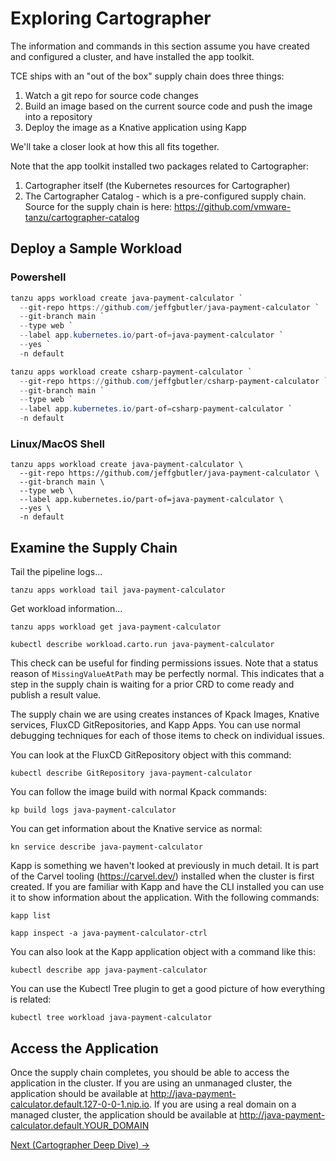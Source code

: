 # Exploring Cartographer

The information and commands in this section assume you have created and configured a cluster, and have
installed the app toolkit.

TCE ships with an "out of the box" supply chain does three things:

1. Watch a git repo for source code changes
1. Build an image based on the current source code and push the image into a repository
1. Deploy the image as a Knative application using Kapp

We'll take a closer look at how this all fits together.

Note that the app toolkit installed two packages related to Cartographer:

1. Cartographer itself (the Kubernetes resources for Cartographer)
2. The Cartographer Catalog - which is a pre-configured supply chain. Source for the supply chain is here: https://github.com/vmware-tanzu/cartographer-catalog

## Deploy a Sample Workload

### Powershell

```powershell
tanzu apps workload create java-payment-calculator `
  --git-repo https://github.com/jeffgbutler/java-payment-calculator `
  --git-branch main `
  --type web `
  --label app.kubernetes.io/part-of=java-payment-calculator `
  --yes `
  -n default
```

```powershell
tanzu apps workload create csharp-payment-calculator `
  --git-repo https://github.com/jeffgbutler/csharp-payment-calculator `
  --git-branch main `
  --type web `
  --label app.kubernetes.io/part-of=csharp-payment-calculator `
  -n default
```

### Linux/MacOS Shell

```shell
tanzu apps workload create java-payment-calculator \
  --git-repo https://github.com/jeffgbutler/java-payment-calculator \
  --git-branch main \
  --type web \
  --label app.kubernetes.io/part-of=java-payment-calculator \
  --yes \
  -n default
```

## Examine the Supply Chain

Tail the pipeline logs...

```shell
tanzu apps workload tail java-payment-calculator
```

Get workload information...

```shell
tanzu apps workload get java-payment-calculator
```

```shell
kubectl describe workload.carto.run java-payment-calculator
```

This check can be useful for finding permissions issues. Note that a status reason of `MissingValueAtPath` may be perfectly
normal. This indicates that a step in the supply chain is waiting for a prior CRD to come ready and publish a result value.

The supply chain we are using creates instances of Kpack Images, Knative services, FluxCD GitRepositories, and Kapp Apps.
You can use normal debugging techniques for each of those items to check on individual issues.

You can look at the FluxCD GitRepository object with this command:

```shell
kubectl describe GitRepository java-payment-calculator
```

You can follow the image build with normal Kpack commands:

```shell
kp build logs java-payment-calculator
```

You can get information about the Knative service as normal:

```shell
kn service describe java-payment-calculator
```

Kapp is something we haven't looked at previously in much detail. It is part of the Carvel tooling (https://carvel.dev/)
installed when the cluster is first created. If you are familiar with Kapp and have the CLI installed you can use it to show
information about the application. With the following commands:

```shell
kapp list

kapp inspect -a java-payment-calculator-ctrl
```

You can also look at the Kapp application object with a command like this:

```shell
kubectl describe app java-payment-calculator
```

You can use the Kubectl Tree plugin to get a good picture of how everything is related:

```shell
kubectl tree workload java-payment-calculator
```

## Access the Application

Once the supply chain completes, you should be able to access the application in the cluster.
If you are using an unmanaged cluster, the application should be available at http://java-payment-calculator.default.127-0-0-1.nip.io.
If you are using a real domain on a managed cluster, the application should be available
at http://java-payment-calculator.default.YOUR_DOMAIN

[Next (Cartographer Deep Dive) -&gt;](CartographerDeepDive.md)
